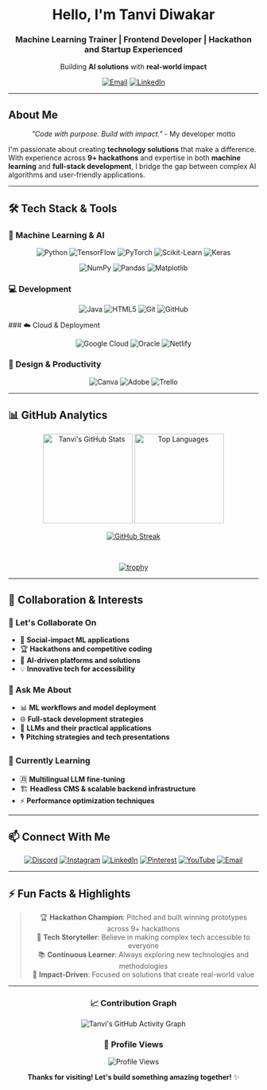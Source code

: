 <!-- Header Section -->
<div align="center">

#  Hello, I'm Tanvi Diwakar

### **Machine Learning Trainer | Frontend Developer | Hackathon and Startup Experienced**
Building **AI solutions** with **real-world impact** 

[![Email](https://img.shields.io/badge/📫_Contact_Me-tanvidiwakar04@gmail.com-8B4513?style=for-the-badge&logo=gmail&logoColor=white)](mailto:tanvidiwakar04@gmail.com)
[![LinkedIn](https://img.shields.io/badge/🔗_LinkedIn-Connect-0A66C2?style=for-the-badge&logo=linkedin&logoColor=white)](https://linkedin.com/in/tanvi-diwakar-5b41a52a3)

</div>

---

##  About Me

<div align="center">

*"Code with purpose. Build with impact."* - My developer motto

</div>

I'm passionate about creating **technology solutions** that make a difference. With experience across **9+ hackathons** and expertise in both **machine learning** and **full-stack development**, I bridge the gap between complex AI algorithms and user-friendly applications.

---

## 🛠️ Tech Stack & Tools

### 🤖 Machine Learning & AI
<div align="center">
  
![Python](https://img.shields.io/badge/Python-3776AB?style=for-the-badge&logo=python&logoColor=white)
![TensorFlow](https://img.shields.io/badge/TensorFlow-FF6F00?style=for-the-badge&logo=tensorflow&logoColor=white)
![PyTorch](https://img.shields.io/badge/PyTorch-EE4C2C?style=for-the-badge&logo=pytorch&logoColor=white)
![Scikit-Learn](https://img.shields.io/badge/Scikit--Learn-F7931E?style=for-the-badge&logo=scikit-learn&logoColor=white)
![Keras](https://img.shields.io/badge/Keras-D00000?style=for-the-badge&logo=keras&logoColor=white)

![NumPy](https://img.shields.io/badge/NumPy-013243?style=for-the-badge&logo=numpy&logoColor=white)
![Pandas](https://img.shields.io/badge/Pandas-150458?style=for-the-badge&logo=pandas&logoColor=white)
![Matplotlib](https://img.shields.io/badge/Matplotlib-11557C?style=for-the-badge&logo=python&logoColor=white)

</div>

### 💻 Development
<div align="center">

![Java](https://img.shields.io/badge/Java-ED8B00?style=for-the-badge&logo=openjdk&logoColor=white)
![HTML5](https://img.shields.io/badge/HTML5-E34F26?style=for-the-badge&logo=html5&logoColor=white)
![Git](https://img.shields.io/badge/Git-F05032?style=for-the-badge&logo=git&logoColor=white)
![GitHub](https://img.shields.io/badge/GitHub-181717?style=for-the-badge&logo=github&logoColor=white)

</div>
### ☁️ Cloud & Deployment
<div align="center">

![Google Cloud](https://img.shields.io/badge/Google_Cloud-4285F4?style=for-the-badge&logo=google-cloud&logoColor=white)
![Oracle](https://img.shields.io/badge/Oracle-F80000?style=for-the-badge&logo=oracle&logoColor=white)
![Netlify](https://img.shields.io/badge/Netlify-00C7B7?style=for-the-badge&logo=netlify&logoColor=white)

</div>

### 🎨 Design & Productivity
<div align="center">

![Canva](https://img.shields.io/badge/Canva-00C4CC?style=for-the-badge&logo=canva&logoColor=white)
![Adobe](https://img.shields.io/badge/Adobe-FF0000?style=for-the-badge&logo=adobe&logoColor=white)
![Trello](https://img.shields.io/badge/Trello-0052CC?style=for-the-badge&logo=trello&logoColor=white)

</div>

---

## 📊 GitHub Analytics

<div align="center">

<!-- GitHub Stats Cards -->
<img height="180em" src="https://github-readme-stats.vercel.app/api?username=Tanvi-diwakar&show_icons=true&theme=radical&include_all_commits=true&count_private=true&hide_border=true" alt="Tanvi's GitHub Stats"/>
<img height="180em" src="https://github-readme-stats.vercel.app/api/top-langs/?username=Tanvi-diwakar&layout=compact&theme=radical&hide_border=true&langs_count=8" alt="Top Languages"/>

<br/>

<!-- GitHub Streak Stats -->
[![GitHub Streak](https://streak-stats.demolab.com/?user=Tanvi-diwakar&theme=radical&hide_border=true)](https://git.io/streak-stats)

<br/>

<!-- GitHub Trophy -->
[![trophy](https://github-profile-trophy.vercel.app/?username=Tanvi-diwakar&theme=radical&no-frame=true&no-bg=true&margin-w=15&row=2&column=4)](https://github.com/ryo-ma/github-profile-trophy)

</div>

---

## 🌟 Collaboration & Interests

### 🤝 Let's Collaborate On
- 🎯 **Social-impact ML applications**
- 🏆 **Hackathons and competitive coding**
- 🤖 **AI-driven platforms and solutions**
- 💡 **Innovative tech for accessibility**

### 💬 Ask Me About
- 📊 **ML workflows and model deployment**
- 🌐 **Full-stack development strategies**
- 🧠 **LLMs and their practical applications**
- 🎙️ **Pitching strategies and tech presentations**

### 🌱 Currently Learning
- 🈷️ **Multilingual LLM fine-tuning**
- 🏗️ **Headless CMS & scalable backend infrastructure**
- ⚡ **Performance optimization techniques**

---

## 📫 Connect With Me

<div align="center">

[![Discord](https://img.shields.io/badge/Discord-5865F2?style=for-the-badge&logo=discord&logoColor=white)](https://discord.gg/tanvidiwakar.)
[![Instagram](https://img.shields.io/badge/Instagram-E4405F?style=for-the-badge&logo=instagram&logoColor=white)](https://instagram.com/biblio_tanvi)
[![LinkedIn](https://img.shields.io/badge/LinkedIn-0A66C2?style=for-the-badge&logo=linkedin&logoColor=white)](https://linkedin.com/in/tanvi-diwakar-5b41a52a3)
[![Pinterest](https://img.shields.io/badge/Pinterest-BD081C?style=for-the-badge&logo=pinterest&logoColor=white)](https://pinterest.com/tanvidiwakar04)
[![YouTube](https://img.shields.io/badge/YouTube-FF0000?style=for-the-badge&logo=youtube&logoColor=white)](https://youtube.com/@@Focusflow-7373)
[![Email](https://img.shields.io/badge/Email-D14836?style=for-the-badge&logo=gmail&logoColor=white)](mailto:tanvidiwakar04@gmail.com)

</div>

---

## ⚡ Fun Facts & Highlights

<div align="center">

> 🏆 **Hackathon Champion**: Pitched and built winning prototypes across 9+ hackathons  
> 🌟 **Tech Storyteller**: Believe in making complex tech accessible to everyone  
> 📚 **Continuous Learner**: Always exploring new technologies and methodologies  
> 💫 **Impact-Driven**: Focused on solutions that create real-world value

</div>

---

<div align="center">

### 📈 Contribution Graph
![Tanvi's GitHub Activity Graph](https://github-readme-activity-graph.vercel.app/graph?username=Tanvi-diwakar&theme=react-dark&hide_border=true&area=true)

### 👀 Profile Views
![Profile Views](https://komarev.com/ghpvc/?username=Tanvi-diwakar&color=blueviolet&style=flat-square)

**Thanks for visiting! Let's build something amazing together!** ✨

</div>
